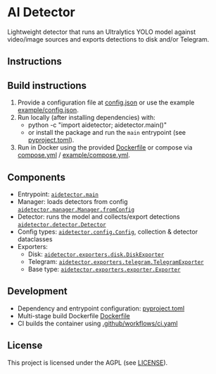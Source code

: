 # AI Detector

Lightweight detector that runs an Ultralytics YOLO model against video/image sources and exports detections to disk and/or Telegram.

## Instructions



## Build instructions

1. Provide a configuration file at [config.json](config.json) or use the example [example/config.json](example/config.json).
2. Run locally (after installing dependencies) with:
   - python -c "import aidetector; aidetector.main()"
   - or install the package and run the `main` entrypoint (see [pyproject.toml](pyproject.toml)).
3. Run in Docker using the provided [Dockerfile](Dockerfile) or compose via [compose.yml](compose.yml) / [example/compose.yml](example/compose.yml).

## Components

- Entrypoint: [`aidetector.main`](src/aidetector/__init__.py)
- Manager: loads detectors from config [`aidetector.manager.Manager.fromConfig`](src/aidetector/manager.py)
- Detector: runs the model and collects/export detections [`aidetector.detector.Detector`](src/aidetector/detector.py)
- Config types: [`aidetector.config.Config`](src/aidetector/config.py), collection & detector dataclasses
- Exporters:
  - Disk: [`aidetector.exporters.disk.DiskExporter`](src/aidetector/exporters/disk.py)
  - Telegram: [`aidetector.exporters.telegram.TelegramExporter`](src/aidetector/exporters/telegram.py)
  - Base type: [`aidetector.exporters.exporter.Exporter`](src/aidetector/exporters/exporter.py)

## Development

- Dependency and entrypoint configuration: [pyproject.toml](pyproject.toml)
- Multi-stage build Dockerfile [Dockerfile](Dockerfile)
- CI builds the container using [.github/workflows/ci.yaml](.github/workflows/ci.yaml)

## License

This project is licensed under the AGPL (see [LICENSE](LICENSE)).